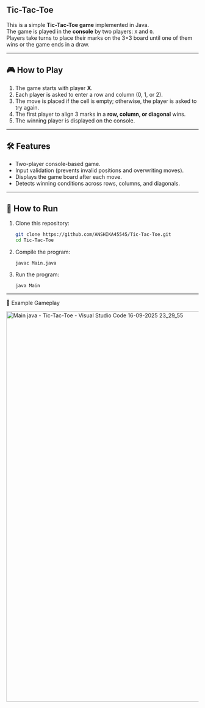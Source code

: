 ## Tic-Tac-Toe

This is a simple **Tic-Tac-Toe game** implemented in Java.  
The game is played in the **console** by two players: `X` and `O`.  
Players take turns to place their marks on the 3×3 board until one of them wins or the game ends in a draw.

---

## 🎮 How to Play
1. The game starts with player **X**.
2. Each player is asked to enter a row and column (0, 1, or 2).
3. The move is placed if the cell is empty; otherwise, the player is asked to try again.
4. The first player to align 3 marks in a **row, column, or diagonal** wins.
5. The winning player is displayed on the console.

---

## 🛠️ Features
- Two-player console-based game.
- Input validation (prevents invalid positions and overwriting moves).
- Displays the game board after each move.
- Detects winning conditions across rows, columns, and diagonals.

---


## 🚀 How to Run
1. Clone this repository:
   ```bash
   git clone https://github.com/ANSHIKA45545/Tic-Tac-Toe.git
   cd Tic-Tac-Toe

2. Compile the program:
   ```
   javac Main.java

4. Run the program:
   ```
   java Main

---

📸 Example Gameplay


<img width="1920" height="1020" alt="Main java - Tic-Tac-Toe - Visual Studio Code 16-09-2025 23_29_55" src="https://github.com/user-attachments/assets/204482a6-9b25-4ca2-b8b1-e748d94fae94" />
